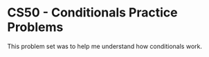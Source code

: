 # CS50 - Conditionals Practice Problems 
This problem set was to help me understand how conditionals work. 
